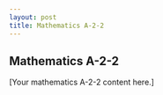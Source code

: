 ```yaml
---
layout: post
title: Mathematics A-2-2
---
```

## Mathematics A-2-2

[Your mathematics A-2-2 content here.]
